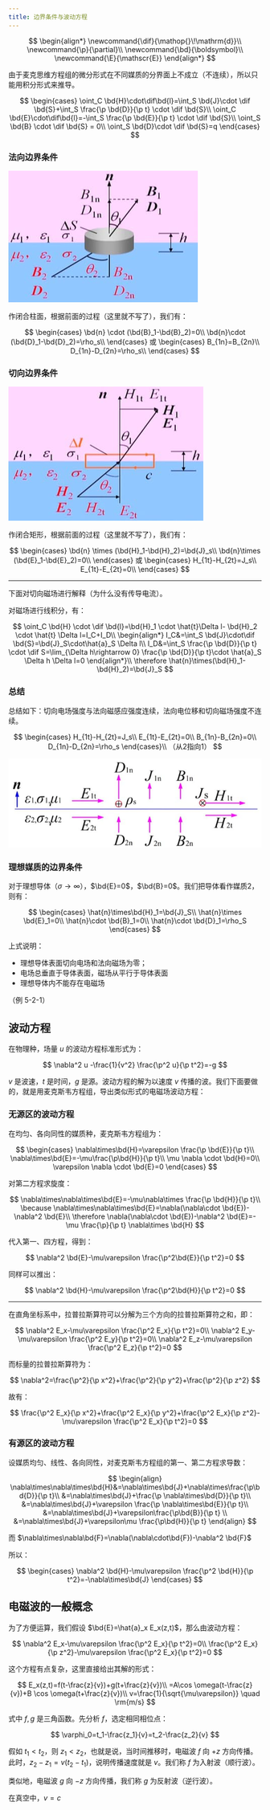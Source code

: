 ```yaml
---
title: 边界条件与波动方程
---
```


<!--more-->

$$
\begin{align*}
\newcommand{\dif}{\mathop{}\!\mathrm{d}}\\
\newcommand{\p}{\partial}\\
\newcommand{\bd}{\boldsymbol}\\
\newcommand{\E}{\mathscr{E}}
\end{align*}
$$

由于麦克思维方程组的微分形式在不同媒质的分界面上不成立（不连续），所以只能用积分形式来推导。

$$
\begin{cases}
\oint_C \bd{H}\cdot\dif\bd{l}=\int_S \bd{J}\cdot \dif \bd{S}+\int_S \frac{\p \bd{D}}{\p t} \cdot \dif \bd{S}\\
\oint_C \bd{E}\cdot\dif\bd{l}=-\int_S \frac{\p \bd{E}}{\p t} \cdot \dif \bd{S}\\
\oint_S \bd{B} \cdot \dif \bd{S} = 0\\
\oint_S \bd{D}\cdot \dif \bd{S}=q
\end{cases}
$$

### 法向边界条件

![批注 2020-05-24 185835](<images/批注 2020-05-24 185835.jpg>)

作闭合柱面，根据前面的过程（这里就不写了），我们有：

$$
\begin{cases}
\bd{n} \cdot (\bd{B}_1-\bd{B}_2)=0\\
\bd{n}\cdot (\bd{D}_1-\bd{D}_2)=\rho_s\\
\end{cases}
或
\begin{cases}
B_{1n}=B_{2n}\\
D_{1n}-D_{2n}=\rho_s\\
\end{cases}
$$

### 切向边界条件

![批注 2020-05-24 190746](<images/批注 2020-05-24 190746.jpg>)

作闭合矩形，根据前面的过程（这里就不写了），我们有：

$$
\begin{cases}
\bd{n} \times (\bd{H}_1-\bd{H}_2)=\bd{J}_s\\
\bd{n}\times (\bd{E}_1-\bd{E}_2)=0\\
\end{cases}
或
\begin{cases}
H_{1t}-H_{2t}=J_s\\
E_{1t}-E_{2t}=0\\
\end{cases}
$$

---

下面对切向磁场进行解释（为什么没有传导电流）。

对磁场进行线积分，有：

$$
\oint_C \bd{H} \cdot \dif \bd{l}=\bd{H}_1 \cdot \hat{t}\Delta l- \bd{H}_2 \cdot \hat{t} \Delta l=I_C+I_D\\
\begin{align*}
I_C&=\int_S \bd{J}\cdot\dif \bd{S}=\bd{J}_S\cdot\hat{a}_S \Delta l\\
I_D&=\int_S \frac{\p \bd{D}}{\p t} \cdot \dif S=\lim_{\Delta h\rightarrow 0} \frac{\p \bd{D}}{\p t}\cdot \hat{a}_S \Delta h \Delta l=0
\end{align*}\\
\therefore \hat{n}\times(\bd{H}_1-\bd{H}_2)=\bd{J}_S
$$

### 总结

总结如下：切向电场强度与法向磁感应强度连续，法向电位移和切向磁场强度不连续。

$$
\begin{cases}
H_{1t}-H_{2t}=J_s\\
E_{1t}-E_{2t}=0\\
B_{1n}-B_{2n}=0\\
D_{1n}-D_{2n}=\rho_s
\end{cases}\\
（从2指向1）
$$

![批注 2020-05-24 190846](<images/批注 2020-05-24 190846.jpg>)

### 理想媒质的边界条件

对于理想导体（$\sigma\rightarrow\infty$），$\bd{E}=0$，$\bd{B}=0$。我们把导体看作媒质2，则有：

$$
\begin{cases}
\hat{n}\times\bd{H}_1=\bd{J}_S\\
\hat{n}\times \bd{E}_1=0\\
\hat{n}\cdot \bd{B}_1=0\\
\hat{n}\cdot \bd{D}_1=\rho_S
\end{cases}
$$

上式说明：

* 理想导体表面切向电场和法向磁场为零；
* 电场总垂直于导体表面，磁场从平行于导体表面
* 理想导体内不能存在电磁场

（例 5-2-1）

## 波动方程

在物理种，场量 $u$ 的波动方程标准形式为：

$$
\nabla^2 u -\frac{1}{v^2} \frac{\p^2 u}{\p t^2}=-g
$$

$v$ 是波速，$t$ 是时间，$g$ 是源。波动方程的解为以速度 $v$ 传播的波。我们下面要做的，就是用麦克斯韦方程组，导出类似形式的电磁场波动方程：

### 无源区的波动方程

在均匀、各向同性的媒质种，麦克斯韦方程组为：

$$
\begin{cases}
\nabla\times\bd{H}=\varepsilon \frac{\p \bd{E}}{\p t}\\
\nabla\times\bd{E}=-\mu\frac{\p\bd{H}}{\p t}\\
\mu \nabla \cdot \bd{H}=0\\
\varepsilon \nabla \cdot \bd{E}=0
\end{cases}
$$

对第二方程求旋度：

$$
\nabla\times\nabla\times\bd{E}=-\mu\nabla\times  \frac{\p \bd{H}}{\p t}\\
\because \nabla\times\nabla\times\bd{E}=\nabla(\nabla\cdot \bd{E})-\nabla^2 \bd{E}\\
\therefore \nabla(\nabla\cdot \bd{E})-\nabla^2 \bd{E}=-\mu  \frac{\p}{\p t} \nabla\times \bd{H}
$$

代入第一、四方程，得到：

$$
\nabla^2 \bd{E}-\mu\varepsilon \frac{\p^2\bd{E}}{\p t^2}=0
$$

同样可以推出：

$$
\nabla^2 \bd{H}-\mu\varepsilon \frac{\p^2\bd{H}}{\p t^2}=0
$$

---

在直角坐标系中，拉普拉斯算符可以分解为三个方向的拉普拉斯算符之和，即：

$$
\nabla^2 E_x-\mu\varepsilon \frac{\p^2 E_x}{\p t^2}=0\\
\nabla^2 E_y-\mu\varepsilon \frac{\p^2 E_y}{\p t^2}=0\\
\nabla^2 E_z-\mu\varepsilon \frac{\p^2 E_z}{\p t^2}=0
$$

而标量的拉普拉斯算符为：

$$
\nabla^2=\frac{\p^2}{\p x^2}+\frac{\p^2}{\p y^2}+\frac{\p^2}{\p z^2}
$$

故有：

$$
\frac{\p^2 E_x}{\p x^2}+\frac{\p^2 E_x}{\p y^2}+\frac{\p^2 E_x}{\p z^2}-\mu\varepsilon \frac{\p^2 E_x}{\p t^2}=0
$$

### 有源区的波动方程

设媒质均匀、线性、各向同性，对麦克斯韦方程组的第一、第二方程求导数：

$$
\begin{align}
\nabla\times\nabla\times\bd{H}&=\nabla\times\bd{J}+\nabla\times\frac{\p\bd{D}}{\p t}\\
&=\nabla\times\bd{J}+\frac{\p \nabla\times\bd{D}}{\p t}\\
&=\nabla\times\bd{J}+\varepsilon \frac{\p \nabla\times\bd{E}}{\p t}\\
&=\nabla\times\bd{J}+\varepsilon\frac{\p\bd{B}}{\p t}
\\
&=\nabla\times\bd{J}+\varepsilon\mu \frac{\p\bd{H}}{\p t}
\end{align}
$$

而 $\nabla\times\nabla\bd{F}=\nabla(\nabla\cdot\bd{F})-\nabla^2 \bd{F}$

所以：

$$
\begin{cases}
\nabla^2 \bd{H}-\mu\varepsilon \frac{\p^2 \bd{H}}{\p t^2}=-\nabla\times\bd{J}
\end{cases}
$$

## 电磁波的一般概念

为了方便运算，我们假设 $\bd{E}=\hat{a}_x E_x(z,t)$，那么由波动方程：

$$
\nabla^2 E_x-\mu\varepsilon \frac{\p^2 E_x}{\p t^2}=0\\
\frac{\p^2 E_x}{\p z^2}-\mu\varepsilon \frac{\p^2 E_x}{\p t^2}=0 
$$

这个方程有点复杂，这里直接给出其解的形式：

$$
E_x(z,t)=f(t-\frac{z}{v})+g(t+\frac{z}{v})\\
=A\cos \omega(t-\frac{z}{v})+B \cos \omega(t+\frac{z}{v})\\
v=\frac{1}{\sqrt{\mu\varepsilon}} \quad \rm{m/s}
$$

式中 $f,g$ 是三角函数。先分析 $f$，选定相同相位点：

$$
\varphi_0=t_1-\frac{z_1}{v}=t_2-\frac{z_2}{v}
$$

假如 $t_1 < t_2$，则 $z_1 < z_2$，也就是说，当时间推移时，电磁波 $f$ 向 $+z$ 方向传播。此时，$z_2-z_1=v(t_2-t_1)$，说明传播速度就是 $v$。我们称 $f$ 为入射波（顺行波）。

类似地，电磁波 $g$ 向 $-z$ 方向传播，我们称 $g$ 为反射波（逆行波）。

在真空中，$v=c$